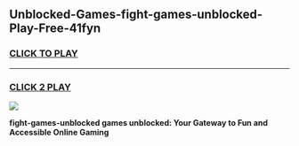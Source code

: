 
## Unblocked-Games-fight-games-unblocked-Play-Free-41fyn
<h3>
<a href="https://premium76.site?title=fight-games-unblocked&ref=18A1">CLICK TO PLAY</a></h3>
<hr>

<h3>
<a href="https://premium76.site?title=fight-games-unblocked&ref=18A1">CLICK 2 PLAY</a>
  
</h3>

<a href="https://premium76.site?title=fight-games-unblocked&ref=18A1"><img src="https://clearcache.store/games.png"></a>


**fight-games-unblocked games unblocked: Your Gateway to Fun and Accessible Online Gaming**
